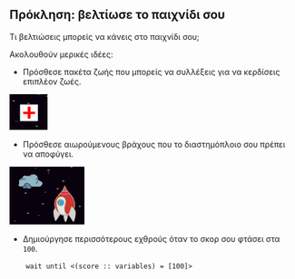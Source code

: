 ## Πρόκληση: βελτίωσε το παιχνίδι σου

Τι βελτιώσεις μπορείς να κάνεις στο παιχνίδι σου;

Ακολουθούν μερικές ιδέες:

+ Πρόσθεσε πακέτα ζωής που μπορείς να συλλέξεις για να κερδίσεις επιπλέον ζωές.

![screenshot (στιγμιότυπο οθόνης)](images/invaders-aid.png)

+ Πρόσθεσε αιωρούμενους βράχους που το διαστημόπλοιο σου πρέπει να αποφύγει.

![screenshot](images/invaders-rocks.png)

+ Δημιούργησε περισσότερους εχθρούς όταν το σκορ σου φτάσει στα `100`.

```blocks3
    wait until <(score :: variables) = [100]>
```